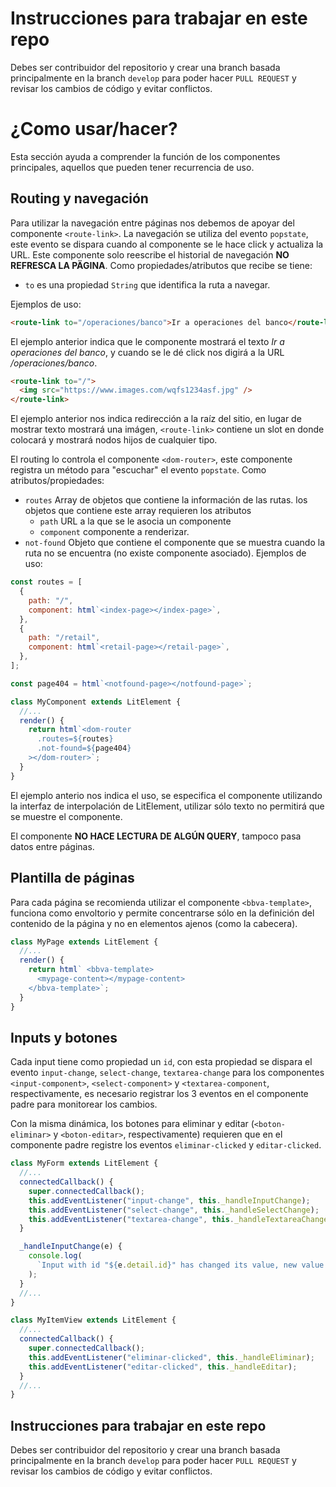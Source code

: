 # Instrucciones para trabajar en este repo

Debes ser contribuidor del repositorio y crear una branch basada principalmente en la branch `develop` para poder hacer `PULL REQUEST` y revisar los cambios de código y evitar conflictos.

# ¿Como usar/hacer?

Esta sección ayuda a comprender la función de los componentes principales, aquellos que pueden tener recurrencia de uso.

## Routing y navegación

Para utilizar la navegación entre páginas nos debemos de apoyar del componente `<route-link>`. La navegación se utiliza del evento `popstate`, este evento se dispara cuando al componente se le hace click y actualiza la URL. Este componente solo reescribe el historial de navegación **NO REFRESCA LA PÄGINA**. Como propiedades/atributos que recibe se tiene:

- `to` es una propiedad `String` que identifica la ruta a navegar.

Ejemplos de uso:

```html
<route-link to="/operaciones/banco">Ir a operaciones del banco</route-link>
```

El ejemplo anterior indica que le componente mostrará el texto _Ir a operaciones del banco_, y cuando se le dé click nos digirá a la URL _/operaciones/banco_.

```html
<route-link to="/">
  <img src="https://www.images.com/wqfs1234asf.jpg" />
</route-link>
```

El ejemplo anterior nos indica redirección a la raíz del sitio, en lugar de mostrar texto mostrará una imágen, `<route-link>` contiene un slot en donde colocará y mostrará nodos hijos de cualquier tipo.

El routing lo controla el componente `<dom-router>`, este componente registra un método para "escuchar" el evento `popstate`. Como atributos/propiedades:

- `routes` Array de objetos que contiene la información de las rutas. los objetos que contiene este array requieren los atributos
  - `path` URL a la que se le asocia un componente
  - `component` componente a renderizar.
- `not-found` Objeto que contiene el componente que se muestra cuando la ruta no se encuentra (no existe componente asociado).
  Ejemplos de uso:

```javascript
const routes = [
  {
    path: "/",
    component: html`<index-page></index-page>`,
  },
  {
    path: "/retail",
    component: html`<retail-page></retail-page>`,
  },
];

const page404 = html`<notfound-page></notfound-page>`;

class MyComponent extends LitElement {
  //...
  render() {
    return html`<dom-router
      .routes=${routes}
      .not-found=${page404}
    ></dom-router>`;
  }
}
```

El ejemplo anterio nos indica el uso, se especifica el componente utilizando la interfaz de interpolación de LitElement, utilizar sólo texto no permitirá que se muestre el componente.

El componente **NO HACE LECTURA DE ALGÚN QUERY**, tampoco pasa datos entre páginas.

## Plantilla de páginas

Para cada página se recomienda utilizar el componente `<bbva-template>`, funciona como envoltorio y permite concentrarse sólo en la definición del contenido de la página y no en elementos ajenos (como la cabecera).

```javascript
class MyPage extends LitElement {
  //...
  render() {
    return html` <bbva-template>
      <mypage-content></mypage-content>
    </bbva-template>`;
  }
}
```

## Inputs y botones

Cada input tiene como propiedad un `id`, con esta propiedad se dispara el evento `input-change`, `select-change`, `textarea-change` para los componentes `<input-component>`, `<select-component>` y `<textarea-component`, respectivamente, es necesario registrar los 3 eventos en el componente padre para monitorear los cambios.

Con la misma dinámica, los botones para eliminar y editar (`<boton-eliminar>` y `<boton-editar>`, respectivamente) requieren que en el componente padre registre los eventos `eliminar-clicked` y `editar-clicked`.

```javascript
class MyForm extends LitElement {
  //...
  connectedCallback() {
    super.connectedCallback();
    this.addEventListener("input-change", this._handleInputChange);
    this.addEventListener("select-change", this._handleSelectChange);
    this.addEventListener("textarea-change", this._handleTextareaChange);
  }

  _handleInputChange(e) {
    console.log(
      `Input with id "${e.detail.id}" has changed its value, new value is ${e.detail.value}`
    );
  }
  //...
}
```

```javascript
class MyItemView extends LitElement {
  //...
  connectedCallback() {
    super.connectedCallback();
    this.addEventListener("eliminar-clicked", this._handleEliminar);
    this.addEventListener("editar-clicked", this._handleEditar);
  }
  //...
}
```

## Instrucciones para trabajar en este repo

Debes ser contribuidor del repositorio y crear una branch basada principalmente en la branch `develop` para poder hacer `PULL REQUEST` y revisar los cambios de código y evitar conflictos.
